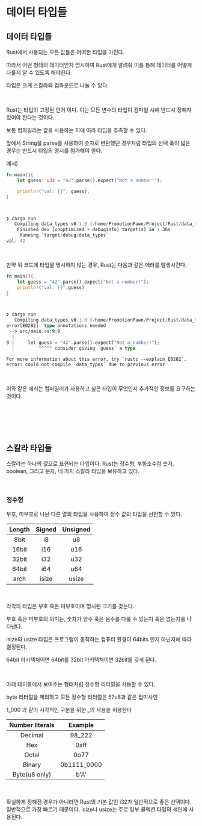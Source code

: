 # 데이터 타입들 

## 데이터 타입들 

Rust에서 사용되는 모든 값들은 어떠한 타입을 가진다. 

따라서 어떤 형태의 데이터인지 명시하여 Rust에게 알려줘 이를 통해 데이터를 어떻게 다룰지 알 수 있도록 해야한다. 

타입은 크게 스칼라와 컴파운드로 나눌 수 있다. 

</br>

Rust는 타입이 고정된 언어 이다. 이는 모든 변수의 타입이 컴파일 시에 반드시 정해져 있어야 한다는 것이다. 

보통 컴파일러는 값을 사용하는 지에 따라 타입을 추측할 수 있다. 

앞에서 String을 parse를 사용하여 숫자로 변환했던 경우처럼 타입의 선택 폭이 넓은 경우는 반드시 타입의 명시를 첨가해야 한다. 

예시)

``` rs
fn main(){
    let guess: u32 = "42".parse().expect("Not a number!");

    println!("val: {}", guess);
}



❯ cargo run
   Compiling data_types v0.1.0 (/home/PromotionPawn/Project/Rust/data_types)
    Finished dev [unoptimized + debuginfo] target(s) in 1.36s
     Running `target/debug/data_types`
val: 42

```

</br>

만약 위 코드에 타입을 명시하지 않는 경우, Rust는 다음과 같은 에러를 발생시킨다. 

``` rs
fn main(){
    let guess = "42".parse().expect("Not a number!");
    println!("val: {}",guess)
}



❯ cargo run
   Compiling data_types v0.1.0 (/home/PromotionPawn/Project/Rust/data_types)
error[E0282]: type annotations needed
 --> src/main.rs:9:9
  |
9 |     let guess = "42".parse().expect("Not a number!");
  |         ^^^^^ consider giving `guess` a type

For more information about this error, try `rustc --explain E0282`.
error: could not compile `data_types` due to previous error
```
</br>

이와 같은 에러는 컴파일러가 사용하고 싶은 타입이 무엇인지 추가적인 정보를 요구하는 것이다.


</br>
</br>
</br>
</br>

## 스칼라 타입들 

스칼라는 하나의 값으로 표현되는 타입이다. Rust는 정수형, 부동소수점 숫자, boolean, 그리고 문자, 네 가지 스칼라 타입을 보유하고 있다. 

</br>

### 정수형 

부호, 미부호로 나뉜 다른 열의 타입을 사용하여 정수 값의 타입을 선언할 수 있다.

| Length | Signed | Unsigned |
| :---:  | :---:  |  :---:   |
| 8bit   |  i8    | u8       |
| 16bit  | i16    | u16      |
| 32bit  | i32    |  u32     |
| 64bit  |  i64   |  u64     |
| arch   | isize  | usize    |

</br>

각각의 타입은 부호 혹은 미부호이며 명시된 크기를 갖는다. 

부호 혹은 미부호의 의미는, 숫자가 양수 혹은 음수를 다룰 수 있는지 혹은 없는지를 나타낸다.

isize와 usize 타입은 프로그램이 동작하는 컴퓨터 환경이 64bits 인지 아닌지에 따라 결정된다.

64bit 아키텍쳐이면 64bit를 32bit 아키텍쳐이면 32bit를 갖게 된다. 

</br>

아래 테이블에서 보여주는 형태처럼 정수형 리터럴을 사용할 수 있다. 

byte 리터럴을 제외하고 모든 정수형 리터럴은 57u8과 같은 접미사인 

1_000 과 같이 시각적인 구분을 위한 _의 사용을 허용한다 

| Number literals | Example |
| :---:           |  :---:  |        
| Decimal         | 98_222  |      
| Hex             | 0xff    |
| Octal           | 0o77    |
| Binary          | 0b1111_0000|
| Byte(u8 only)   | b'A'    |

</br>

확실하게 정해진 경우가 아니라면 Rust의 기본 값인 i32가 일반적으로 좋은 선택이다. 일반적으로 가장 빠르기 때문이다. isize나 usize는 주로 일부 콜렉션 타입의 색인에 사용된다.




